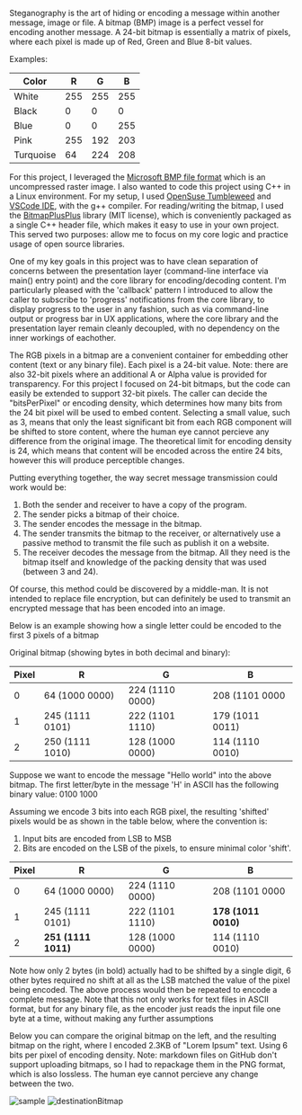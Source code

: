 Steganography is the art of hiding or encoding a message within another message, image or file.
A bitmap (BMP) image is a perfect vessel for encoding another message.  A 24-bit bitmap is essentially a matrix of pixels, where each pixel is made up of Red, Green and Blue 8-bit values.

Examples:

| Color    | R | G | B |
| -------- | ------- | ------- |------- |
| White  | 255 | 255 | 255 |
| Black | 0 | 0 | 0 |
| Blue | 0 | 0 | 255 | 
| Pink | 255 | 192 | 203 |
| Turquoise | 64 | 224 | 208 |

For this project, I leveraged the [Microsoft BMP file format](https://en.wikipedia.org/wiki/BMP_file_format) which is an uncompressed raster image.
I also wanted to code this project using C++ in a Linux environment.  For my setup, I used [OpenSuse Tumbleweed](https://get.opensuse.org/tumbleweed/) and [VSCode IDE](https://code.visualstudio.com/), with the g++ compiler.
For reading/writing the bitmap, I used the [BitmapPlusPlus](https://github.com/baderouaich/BitmapPlusPlus) library (MIT license), which is conveniently packaged as a single C++ header file, which makes it easy to use in your own project.  This served two purposes: allow me to focus on my core logic and practice usage of open source libraries.

One of my key goals in this project was to have clean separation of concerns between the presentation layer (command-line interface via main() entry point) and the core library for encoding/decoding content.  I'm particularly pleased with the 'callback' pattern I introduced to allow the caller to subscribe to 'progress' notifications from the core library, to display progress to the user in any fashion, such as via command-line output or progress bar in UX applications, where the core library and the presentation layer remain cleanly decoupled, with no dependency on the inner workings of eachother.

The RGB pixels in a bitmap are a convenient container for embedding other content (text or any binary file).  Each pixel is a 24-bit value.  Note: there are also 32-bit pixels where an additional A or Alpha value is provided for transparency.  For this project I focused on 24-bit bitmaps, but the code can easily be extended to support 32-bit pixels.  The caller can decide the "bitsPerPixel" or encoding density,
which determines how many bits from the 24 bit pixel will be used to embed content.  Selecting a small value, such as 3, means that only the least significant bit from each RGB component
will be shifted to store content, where the human eye cannot percieve any difference from the original image.  The theoretical limit for encoding density is 24, which means that
content will be encoded across the entire 24 bits, however this will produce perceptible changes.

Putting everything together, the way secret message transmission could work would be:
1. Both the sender and receiver to have a copy of the program.
2. The sender picks a bitmap of their choice.
3. The sender encodes the message in the bitmap.
4. The sender transmits the bitmap to the receiver, or alternatively use a passive method to transmit the file such as publish it on a website.
5. The receiver decodes the message from the bitmap.  All they need is the bitmap itself and knowledge of the packing density that was used (between 3 and 24).

Of course, this method could be discovered by a middle-man.  It is not intended to replace file encryption, but can definitely be used to transmit an encrypted message that has been encoded into an image.

Below is an example showing how a single letter could be encoded to the first 3 pixels of a bitmap

Original bitmap (showing bytes in both decimal and binary):

| Pixel    | R | G | B |
| -------- | ------- | ------- |------- |
| 0  | 64 (1000 0000) | 224 (1110 0000)| 208 (1101 0000|
| 1  | 245 (1111 0101)| 222 (1101 1110)| 179 (1011 0011)|
| 2  | 250 (1111 1010)| 128 (1000 0000)| 114 (1110 0010)|

Suppose we want to encode the message "Hello world" into the above bitmap.
The first letter/byte in the message 'H' in ASCII has the following binary value: 0100 1000

Assuming we encode 3 bits into each RGB pixel, the resulting 'shifted' pixels would be as shown in the table below, where the convention is:
1. Input bits are encoded from LSB to MSB
2. Bits are encoded on the LSB of the pixels, to ensure minimal color 'shift'.

| Pixel    | R | G | B |
| -------- | ------- | ------- |------- |
| 0  | 64 (1000 0000) | 224 (1110 0000)| 208 (1101 0000|
| 1  | 245 (1111 0101)| 222 (1101 1110)| **178 (1011 0010)**|
| 2  | **251 (1111 1011)**| 128 (1000 0000)| 114 (1110 0010)|

Note how only 2 bytes (in bold) actually had to be shifted by a single digit, 6 other bytes required no shift at all as the LSB matched the value of the pixel being encoded.
The above process would then be repeated to encode a complete message.  Note that this not only works for text files in ASCII format, but for any binary file, as the encoder just reads the input file one byte at a time, without making any further assumptions

Below you can compare the original bitmap on the left, and the resulting bitmap on the right, where I encoded 2.3KB of "Lorem Ipsum" text. Using 6 bits per pixel of encoding density.
Note: markdown files on GitHub don't support uploading bitmaps, so I had to repackage them in the PNG format, which is also lossless.
The human eye cannot percieve any change between the two.

![sample](https://github.com/user-attachments/assets/b608b7dd-5fc1-4bb2-8106-50b8d778939a) ![destinationBitmap](https://github.com/user-attachments/assets/46572b13-e549-4c60-845d-3f65d2b5217e)

